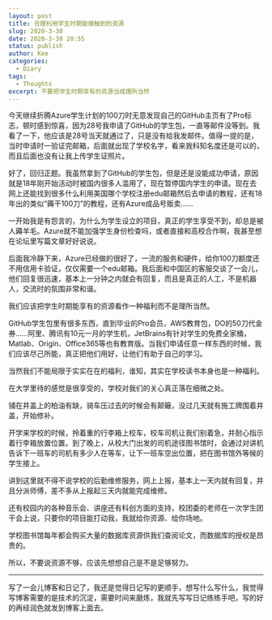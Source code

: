 ```yaml
---
layout: post
title: 合理利用学生时期能接触到的资源
slug: 2020-3-30
date: 2020-3-30 20:55
status: publish
author: Kee
categories: 
  - Diary
tags:
  - Thoughts
excerpt: 不要把学生时期享有的资源当成理所当然
---
```




今天继续折腾Azure学生计划的100刀时无意发现自己的GitHub主页有了Pro标志，顿时感到惊喜，因为28号我申请了GitHub的学生包，一直等邮件没等到。我看了一下，他应该是28号当天就通过了，只是没有给我发邮件。值得一提的是，当时申请时一验证完邮箱，后面就出现了学校名字，看来我科知名度还是可以的，而且后面也没有让我上传学生证照片。

好了，回归正题。我虽然拿到了GitHub的学生包，但是还是没能成功申请，原因就是18年刚开始活动时被国内很多人滥用了，现在暂停国内学生的申请。现在去网上还能找到很多什么利用美国哪个学校注册edu邮箱然后去申请的教程，还有18年出的类似“薅干100刀”的教程，还有Azure成品号贩卖……

一开始我是有怨言的，为什么为学生设立的项目，真正的学生享受不到，却总是被人薅羊毛。Azure就不能加强学生身份检查吗，或者直接和高校合作啊，我甚至想在论坛里写篇文章好好说说。

后面我冷静下来，Azure已经做的很好了，一流的服务和硬件，给你100刀额度还不用信用卡验证，仅仅需要一个edu邮箱。我后面和中国区的客服交谈了一会儿，他们回复很迅速，基本上一分钟之内就会有回复，而且是真正的人工，不是机器人，交流时的氛围非常和谐。

我们应该把学生时期能享有的资源看作一种福利而不是理所当然。

GitHub学生包里有很多东西，直到毕业的Pro会员，AWS教育包，DO的50刀代金券……阿里、腾讯有10元一月的学生机，JetBrains有针对学生的免费全家桶，Matlab、Origin、Office365等也有教育版。当我们申请任意一样东西的时候，我们应该尽己所能，真正把他们用好，让他们有助于自己的学习。

当然我们不能局限于实实在在的福利，谁知，其实在学校读书本身也是一种福利。

在大学里待的感觉是很享受的，学校对我们的关心真正落在细微之处。

铺在井盖上的柏油有缺，骑车压过去的时候会有颠簸，没过几天就有施工牌围着井盖，开始修补。

开学来学校的时候，拎着重的行李箱上校车，校车司机让我们别着急，并耐心指示着行李箱放置位置。到了晚上，从校大门出发的司机途径图书馆时，会通过对讲机告诉下一班车的司机有多少人在等车，让下一班车空出位置，把在图书馆外等候的学生接上。

讲到这里就不得不说学校的后勤维修服务，网上上报，基本上一天内就有回复，并且分派师傅，差不多从上报起三天内就能完成维修。

还有校园内的各种音乐会、讲座还有科创方面的支持，校团委的老师在一次学生团干会上说，只要你的项目能打动我，我就给你资源、给你场地。

学校图书馆每年都会购买大量的数据库资源供我们查阅论文，而数据库的授权是昂贵的。

所以，不要说资源不够，应该先想想自己是不是足够努力。

------

写了一会儿博客和日记了，我还是觉得日记写的更顺手，想写什么写什么，我觉得写博客需要的是技术的沉淀，需要时间来磨炼，我就先写写日记练练手吧，写的好的再经润色就发到博客上面去。